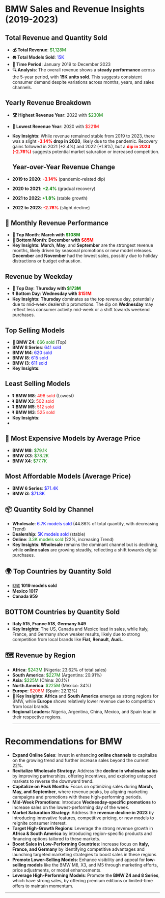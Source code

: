 
#  **BMW Sales and Revenue Insights (2019-2023)**

##  **Total Revenue and Quantity Sold**
- **💰 Total Revenue**: <span style="color:green;">$1,128M</span>
- **🚘 Total Models Sold**: <span style="color:blue;">15K</span>
- **📅 Time Period**: January 2019 to December 2023
- **🔍 Analysis**: The overall revenue shows a **steady performance** across the 5-year period, with **15K units sold**. This suggests consistent consumer demand despite variations across months, years, and sales channels.

##  **Yearly Revenue Breakdown**
- **🏆 Highest Revenue Year**: 2022 with <span style="color:green;">$230M</span>
- **🔻 Lowest Revenue Year**: 2020 with <span style="color:red;">$221M</span>
- **Key Insights**: While revenue remained stable from 2019 to 2023, there was a slight **<span style="color:red;">-3.14%</span> drop in 2020**, likely due to the pandemic. Recovery gains followed in 2021 (+2.4%) and 2022 (+1.8%), but a **<span style="color:red;">dip in 2023 (-2.76%)** suggests potential market saturation or increased competition.

  ## **Year-over-Year Revenue Change**
- **2019 to 2020**: **<span style="color:red;">-3.14%</span>** (pandemic-related dip)
- **2020 to 2021**: **<span style="color:green;">+2.4%</span>** (gradual recovery)
- **2021 to 2022**: **<span style="color:green;">+1.8%</span>** (stable growth)
- **2022 to 2023**: **<span style="color:red;">-2.76%</span>** (slight decline)

## 📅 **Monthly Revenue Performance**
- **🏅 Top Month**: **March with <span style="color:green;">$108M</span>**
- **🏅 Bottom Month**: **December with <span style="color:red;">$85M</span>**
- **Key Insights**: **March**, **May**, and **September** are the strongest revenue months, likely driven by seasonal promotions or new model releases. **December** and **November** had the lowest sales, possibly due to holiday distractions or budget exhaustion.

##  **Revenue by Weekday**
- **🚀 Top Day**: **Thursday with <span style="color:green;">$173M</span>**
- **⏬ Bottom Day**: **Wednesday with <span style="color:red;">$151M</span>**
- **Key Insights**: **Thursday** dominates as the top revenue day, potentially due to mid-week dealership promotions. The dip on **Wednesday** may reflect less consumer activity mid-week or a shift towards weekend purchases.


## **Top Selling Models**
- **🏅 BMW Z4**: <span style="color:green;">666 sold</span> (Top)
- **BMW 8 Series**: <span style="color:blue;">641 sold</span>
- **BMW M4**: <span style="color:blue;">620 sold</span>
- **BMW I8**: <span style="color:blue;">615 sold</span>
- **BMW I3**: <span style="color:blue;">611 sold</span>
- **Key Insights**: 

## **Least Selling Models**
- **⏬ BMW M8**: <span style="color:red;">498 sold</span> (Lowest)
- **⏬ BMW X3**: <span style="color:red;">502 sold</span>
- **⏬ BMW M5**: <span style="color:red;">512 sold</span>
- **⏬ BMW M3**: <span style="color:red;">525 sold</span>
- **Key Insights**:
- 
## 💸 **Most Expensive Models by Average Price**
- **BMW M8**: <span style="color:green;">$79.1K</span>
- **BMW iX3**: <span style="color:green;">$78.2K</span>
- **BMW X4**: <span style="color:green;">$77.7K</span>

## **Most Affordable Models (Average Price)**
- **BMW 6 Series**: <span style="color:blue;">$71.4K</span>
- **BMW i3**: <span style="color:blue;">$71.8K</span>

## 📦 **Quantity Sold by Channel**
- **Wholesale**: <span style="color:blue;">6.7K models sold</span> (44.86% of total quantity, with decreasing Trend)
- **Dealership**: <span style="color:blue;">5K models sold</span> (stable)
- **Online**: <span style="color:green;">3.3K models sold</span> (22%, increasing Trend)
- **Key Insights**: **Wholesale** remains the dominant channel but is declining, while **online sales** are growing steadily, reflecting a shift towards digital purchases.

## 🌍 **Top Countries by Quantity Sold**
- **🇺🇸 1019 models sold**
- **Mexico 1017**
- **Canada 959**
##  **BOTTOM Countries by Quantity Sold**
- **Italy 515**, **France 518**, **Germany 549**
- **Key Insights**: The US, Canada and Mexico lead in sales, while Italy, France, and Germany show weaker results, likely due to strong competition from local brands like **Fiat**, **Renault**, **Audi**...

## 🗺️ **Revenue by Region**
- **Africa**: <span style="color:green;">$243M</span> (Nigeria: 23.62% of total sales)
- **South America**: <span style="color:green;">$227M</span> (Argentina: 20.91%)
- **Asia**: <span style="color:green;">$225M</span> (China: 20.1%)
- **North America**: <span style="color:green;">$225M</span> (Mexico: 34%)
- **Europe**: <span style="color:red;">$208M</span> (Spain: 22.12%)
- **📝 Key Insights**: **Africa** and **South America** emerge as strong regions for BMW, while **Europe** shows relatively lower revenue due to competition from local brands.
- **Regional Leaders:** Nigeria, Argentina, China, Mexico, and Spain lead in their respective regions.
  ________________________________________________________________________________________


# Recommendations for BMW

- **Expand Online Sales**: Invest in enhancing **online channels** to capitalize on the growing trend and further increase sales beyond the current 22%.
- **Revitalize Wholesale Strategy**: Address the **decline in wholesale sales** by improving partnerships, offering incentives, and exploring untapped markets to reverse the downward trend.
- **Capitalize on Peak Months**: Focus on optimizing sales during **March, May, and September**, where revenue peaks, by aligning marketing campaigns and promotions with these high-performing periods.
- **Mid-Week Promotions**: Introduce **Wednesday-specific promotions** to increase sales on the lowest-performing day of the week.
- **Market Saturation Strategy**: Address the **revenue decline in 2023** by introducing innovative features, competitive pricing, or new models to reignite consumer interest.
- **Target High-Growth Regions**: Leverage the strong revenue growth in **Africa & South America** by introducing region-specific products and financing options tailored to these markets.
- **Boost Sales in Low-Performing Countries**: Increase focus on **Italy, France, and Germany** by identifying competitive advantages and launching targeted marketing strategies to boost sales in these regions.
- **Promote Lower-Selling Models**: Enhance visibility and appeal for **low-selling models** like the BMW M8, X3, and M5 through marketing efforts, price adjustments, or model enhancements.
- **Leverage High-Performing Models**: Promote the **BMW Z4 and 8 Series**, which have strong sales, by offering premium editions or limited-time offers to maintain momentum.

  
_____________________________________________________________________________________

